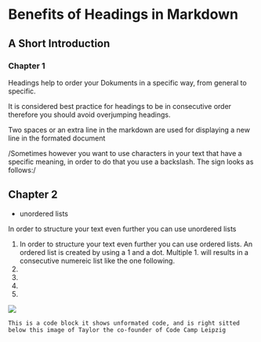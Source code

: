 # Benefits of Headings in Markdown
## A Short Introduction
### Chapter 1
Headings help to order your Dokuments in a specific way, from general to specific.

It is considered best practice for headings to be in consecutive order therefore you should avoid overjumping headings.

  Two spaces or an extra line in the markdown are used for displaying a new line in the formated document

  /Sometimes however you want to use characters in your text that have a specific meaning, in order to do that you use a backslash. The sign looks as follows:/

  ## Chapter 2 

  - unordered lists

  In order to structure your text even further you can use unordered lists

  1. In order to structure your text even further you can use ordered lists. An ordered list is created by using a 1 and a dot. Multiple 1. will results in a consecutive numereic list like the one following.
  1.
  1.
  1.
  1.

  ![](https://media-exp1.licdn.com/dms/image/C5603AQFj1LEjvoQsEw/profile-displayphoto-shrink_200_200/0?e=1586995200&v=beta&t=SIVetVwCelbynUO4I6BA7x_dxGu_3_4saVOOUGuDxJI)

  ```This is a code block it shows unformated code, and is right sitted below this image of Taylor the co-founder of Code Camp Leipzig```




  